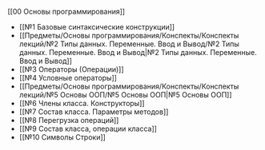 [[00 Основы программирования]]

- [[№1 Базовые синтаксические конструкции]]
- [[Предметы/Основы программирования/Конспекты/Конспекты лекций/№2 Типы данных. Переменные. Ввод и Вывод/№2 Типы данных. Переменные. Ввод и Вывод|№2 Типы данных. Переменные. Ввод и Вывод]]
- [[№3 Операторы (Операции)]]
- [[№4 Условные операторы]]
- [[Предметы/Основы программирования/Конспекты/Конспекты лекций/№5 Основы ООП/№5 Основы ООП|№5 Основы ООП]]
- [[№6 Члены класса. Конструкторы]]
- [[№7 Состав класса. Параметры методов]]
- [[№8 Перегрузка операций]]
- [[№9 Состав класса, операции класса]]
- [[№10 Символы Строки]]
